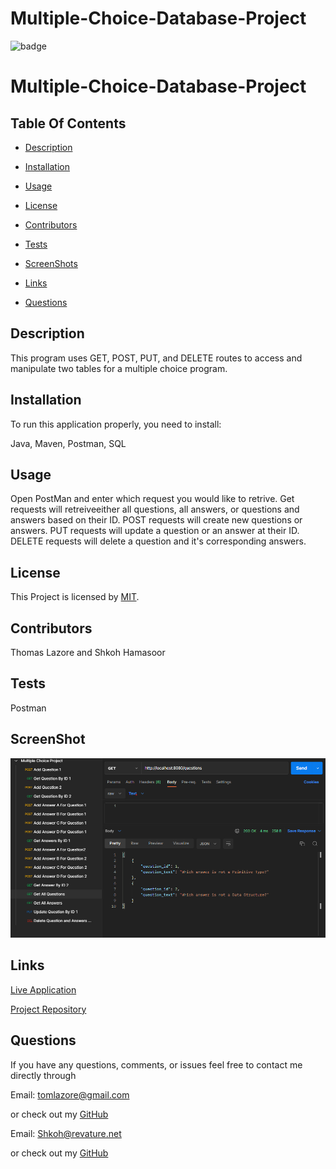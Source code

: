 # Multiple-Choice-Database-Project

  ![badge](https://img.shields.io/badge/license-MIT-brightgreen)
  
  # Multiple-Choice-Database-Project
  

  ## Table Of Contents

  * [Description](#description)

  * [Installation](#installation)

  * [Usage](#usage)

  * [License](#license)

  * [Contributors](#contributors)

  * [Tests](#tests)

  * [ScreenShots](#screenshots)

  * [Links](#links)

  * [Questions](#questions)

  ## Description

  This program uses GET, POST, PUT, and DELETE routes to access and manipulate two tables for a multiple choice program.
  
  ## Installation

  To run this application properly, you need to install:
  
  Java, Maven, Postman, SQL
  

  ## Usage
  
  Open PostMan and enter which request you would like to retrive. Get requests will retreiveeither all questions, all answers, or questions and answers based on their ID. POST requests will create new questions or answers. PUT requests will update a question or an answer at their ID. DELETE requests will delete a question and it's corresponding answers.
  
  
  ## License
  
  This Project is licensed by [MIT](https://choosealicense.com/licenses/mit/).
  
  ## Contributors

  Thomas Lazore and Shkoh Hamasoor
  
  ## Tests
  
  Postman

  ## ScreenShot

  ![Screenshot](Screenshot)

  ## Links

  [Live Application](N/A)

  [Project Repository](https://github.com/Shkoh-Hamasoor/small-project/pull/28)
  
  
  ## Questions

  If you have any questions, comments, or issues feel free to contact me directly through
  
  Email: tomlazore@gmail.com

  or check out my [GitHub](https://github.com/tlaze)

  Email: Shkoh@revature.net

  or check out my [GitHub](https://github.com/Shkoh-Hamasoor)
